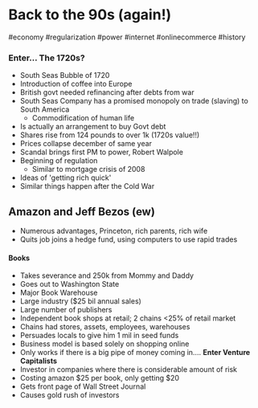
# Back to the 90s (again!)

#economy #regularization #power #internet #onlinecommerce #history 

### **Enter... The 1720s?**

- South Seas Bubble of 1720
- Introduction of coffee into Europe
- British govt needed refinancing after debts from war
- South Seas Company has a promised monopoly on trade (slaving) to South America
	- Commodification of human life
- Is actually an arrangement to buy Govt debt
- Shares rise from 124 pounds to over 1k (1720s value!!)
- Prices collapse december of same year
- Scandal brings first PM to power, Robert Walpole
- Beginning of regulation
	- Similar to mortgage crisis of 2008
- Ideas of 'getting rich quick'
- Similar things happen after the Cold War

## Amazon and Jeff Bezos (ew)

- Numerous advantages, Princeton, rich parents, rich wife
- Quits job joins a hedge fund, using computers to use rapid trades

#### Books

- Takes severance and 250k from Mommy and Daddy
- Goes out to Washington State
- Major Book Warehouse
- Large industry ($25 bil annual sales)
- Large number of publishers
- Independent book shops at retail; 2 chains <25% of retail market
- Chains had stores, assets, employees, warehouses
- Persuades locals to give him 1 mil in seed funds
- Business model is based solely on shopping online
- Only works if there is a big pipe of money coming in....
**Enter Venture Capitalists**
- Investor in companies where there is considerable amount of risk
- Costing amazon $25 per book, only getting $20
- Gets front page of Wall Street Journal
- Causes gold rush of investors

